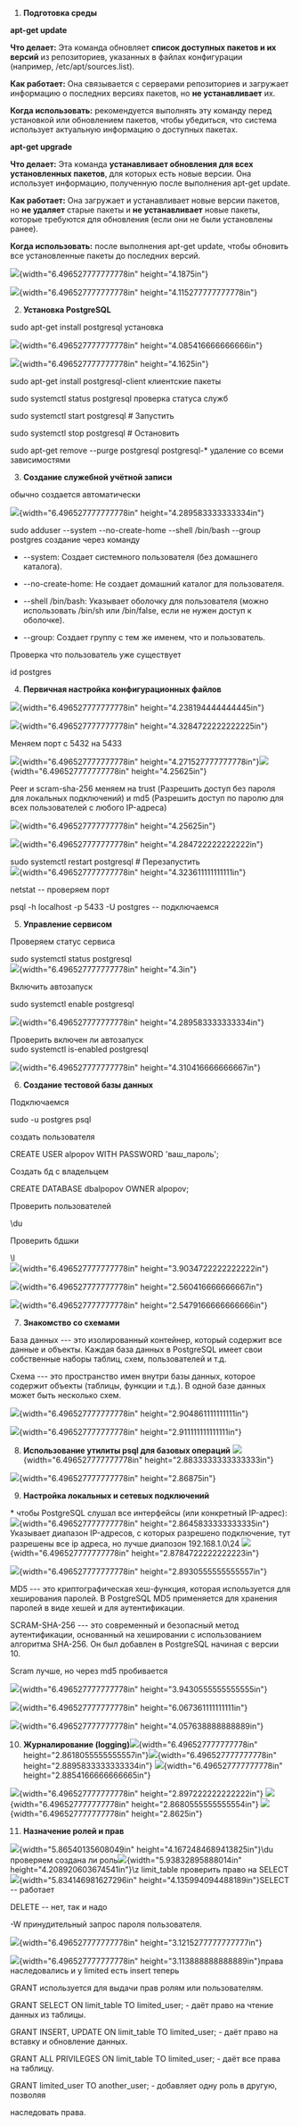 1.  **Подготовка среды**

**apt-get update**

**Что делает:** Эта команда обновляет **список доступных пакетов и их
версий** из репозиториев, указанных в файлах конфигурации
(например, /etc/apt/sources.list).

**Как работает:** Она связывается с серверами репозиториев и загружает
информацию о последних версиях пакетов, но **не устанавливает** их.

**Когда использовать:** рекомендуется выполнять эту команду перед
установкой или обновлением пакетов, чтобы убедиться, что система
использует актуальную информацию о доступных пакетах.

**apt-get upgrade**

**Что делает:** Эта команда **устанавливает обновления для всех
установленных пакетов**, для которых есть новые версии. Она использует
информацию, полученную после выполнения apt-get update.

**Как работает:** Она загружает и устанавливает новые версии пакетов,
но **не удаляет** старые пакеты и **не устанавливает** новые пакеты,
которые требуются для обновления (если они не были установлены ранее).

**Когда использовать:** после выполнения apt-get update, чтобы обновить
все установленные пакеты до последних версий.

![](vertopal_21391d90d2be4a1baedce10de40dc940/media/image1.png){width="6.496527777777778in"
height="4.1875in"}

![](vertopal_21391d90d2be4a1baedce10de40dc940/media/image2.png){width="6.496527777777778in"
height="4.115277777777778in"}

2.  **Установка PostgreSQL**

sudo apt-get install postgresql установка

![](vertopal_21391d90d2be4a1baedce10de40dc940/media/image3.png){width="6.496527777777778in"
height="4.085416666666666in"}

![](vertopal_21391d90d2be4a1baedce10de40dc940/media/image4.png){width="6.496527777777778in"
height="4.1625in"}

sudo apt-get install postgresql-client клиентские пакеты

sudo systemctl status postgresql проверка статуса служб

sudo systemctl start postgresql \# Запустить

sudo systemctl stop postgresql \# Остановить

sudo apt-get remove \--purge postgresql postgresql-\* удаление со всеми
зависимостями

3.  **Создание служебной учётной записи**

обычно создается автоматически

![](vertopal_21391d90d2be4a1baedce10de40dc940/media/image5.png){width="6.496527777777778in"
height="4.289583333333334in"}

sudo adduser \--system \--no-create-home \--shell /bin/bash \--group
postgres создание через команду

-   \--system: Создает системного пользователя (без домашнего каталога).

-   \--no-create-home: Не создает домашний каталог для пользователя.

-   \--shell /bin/bash: Указывает оболочку для пользователя (можно
    использовать /bin/sh или /bin/false, если не нужен доступ к
    оболочке).

-   \--group: Создает группу с тем же именем, что и пользователь.

Проверка что пользователь уже существует

id postgres

4.  **Первичная настройка конфигурационных файлов**

![](vertopal_21391d90d2be4a1baedce10de40dc940/media/image6.png){width="6.496527777777778in"
height="4.238194444444445in"}

![](vertopal_21391d90d2be4a1baedce10de40dc940/media/image7.png){width="6.496527777777778in"
height="4.3284722222222225in"}

Меняем порт с 5432 на 5433

![](vertopal_21391d90d2be4a1baedce10de40dc940/media/image8.png){width="6.496527777777778in"
height="4.271527777777778in"}![](vertopal_21391d90d2be4a1baedce10de40dc940/media/image9.png){width="6.496527777777778in"
height="4.25625in"}

Peer и scram-sha-256 меняем на trust (Разрешить доступ без пароля для
локальных подключений) и md5 (Разрешить доступ по паролю для всех
пользователей с любого IP-адреса)

![](vertopal_21391d90d2be4a1baedce10de40dc940/media/image10.png){width="6.496527777777778in"
height="4.25625in"}

![](vertopal_21391d90d2be4a1baedce10de40dc940/media/image11.png){width="6.496527777777778in"
height="4.284722222222222in"}

sudo systemctl restart postgresql \# Перезапустить\
![](vertopal_21391d90d2be4a1baedce10de40dc940/media/image12.png){width="6.496527777777778in"
height="4.323611111111111in"}

netstat -- проверяем порт

psql -h localhost -p 5433 -U postgres -- подключаемся

5.  **Управление сервисом**

Проверяем статус сервиса

sudo systemctl status postgresql\
![](vertopal_21391d90d2be4a1baedce10de40dc940/media/image13.png){width="6.496527777777778in"
height="4.3in"}

Включить автозапуск

sudo systemctl enable postgresql

![](vertopal_21391d90d2be4a1baedce10de40dc940/media/image14.png){width="6.496527777777778in"
height="4.289583333333334in"}

Проверить включен ли автозапуск\
sudo systemctl is-enabled postgresql

![](vertopal_21391d90d2be4a1baedce10de40dc940/media/image15.png){width="6.496527777777778in"
height="4.310416666666667in"}

6.  **Создание тестовой базы данных**

Подключаемся

sudo -u postgres psql

создать пользователя

CREATE USER alpopov WITH PASSWORD \'ваш_пароль\';

Создать бд с владельцем

CREATE DATABASE dbalpopov OWNER alpopov;

Проверить пользователей

\\du

Проверить бдшки

\\l\
![](vertopal_21391d90d2be4a1baedce10de40dc940/media/image16.png){width="6.496527777777778in"
height="3.9034722222222222in"}

![](vertopal_21391d90d2be4a1baedce10de40dc940/media/image17.png){width="6.496527777777778in"
height="2.560416666666667in"}

![](vertopal_21391d90d2be4a1baedce10de40dc940/media/image18.png){width="6.496527777777778in"
height="2.5479166666666666in"}

7.  **Знакомство со схемами**

База данных --- это изолированный контейнер, который содержит все данные
и объекты. Каждая база данных в PostgreSQL имеет свои собственные наборы
таблиц, схем, пользователей и т.д.

Схема --- это пространство имен внутри базы данных, которое содержит
объекты (таблицы, функции и т.д.). В одной базе данных может быть
несколько схем.

![](vertopal_21391d90d2be4a1baedce10de40dc940/media/image19.png){width="6.496527777777778in"
height="2.904861111111111in"}

![](vertopal_21391d90d2be4a1baedce10de40dc940/media/image20.png){width="6.496527777777778in"
height="2.911111111111111in"}

8.  **Использование утилиты psql для базовых операций**
![](vertopal_21391d90d2be4a1baedce10de40dc940/media/image21.png){width="6.496527777777778in"
height="2.8833333333333333in"}

![](vertopal_21391d90d2be4a1baedce10de40dc940/media/image22.png){width="6.496527777777778in"
height="2.86875in"}

9.  **Настройка локальных и сетевых подключений**

\* чтобы PostgreSQL слушал все интерфейсы (или конкретный
IP-адрес):![](vertopal_21391d90d2be4a1baedce10de40dc940/media/image23.png){width="6.496527777777778in"
height="2.8645833333333335in"} Указывает диапазон IP-адресов, с которых
разрешено подключение, тут разрешены все ip адреса, но лучше диапозон
192.168.1.0\\24
![](vertopal_21391d90d2be4a1baedce10de40dc940/media/image24.png){width="6.496527777777778in"
height="2.8784722222222223in"}

![](vertopal_21391d90d2be4a1baedce10de40dc940/media/image25.png){width="6.496527777777778in"
height="2.8930555555555557in"}

MD5 --- это криптографическая хеш-функция, которая используется для
хеширования паролей. В PostgreSQL MD5 применяется для хранения паролей в
виде хешей и для аутентификации.

SCRAM-SHA-256 --- это современный и безопасный метод аутентификации,
основанный на хешировании с использованием алгоритма SHA-256. Он был
добавлен в PostgreSQL начиная с версии 10.

Scram лучше, но через md5 пробивается

![](vertopal_21391d90d2be4a1baedce10de40dc940/media/image26.png){width="6.496527777777778in"
height="3.9430555555555555in"}

![](vertopal_21391d90d2be4a1baedce10de40dc940/media/image27.png){width="6.496527777777778in"
height="6.067361111111111in"}

![](vertopal_21391d90d2be4a1baedce10de40dc940/media/image28.png){width="6.496527777777778in"
height="4.057638888888889in"}

10. **Журналирование
(logging)**![](vertopal_21391d90d2be4a1baedce10de40dc940/media/image29.png){width="6.496527777777778in"
height="2.8618055555555557in"}![](vertopal_21391d90d2be4a1baedce10de40dc940/media/image30.png){width="6.496527777777778in"
height="2.8895833333333334in"}
![](vertopal_21391d90d2be4a1baedce10de40dc940/media/image31.png){width="6.496527777777778in"
height="2.8854166666666665in"}

![](vertopal_21391d90d2be4a1baedce10de40dc940/media/image32.png){width="6.496527777777778in"
height="2.897222222222222in"}
![](vertopal_21391d90d2be4a1baedce10de40dc940/media/image33.png){width="6.496527777777778in"
height="2.8680555555555554in"}
![](vertopal_21391d90d2be4a1baedce10de40dc940/media/image34.png){width="6.496527777777778in"
height="2.8625in"}

11. **Назначение ролей и прав**

![](vertopal_21391d90d2be4a1baedce10de40dc940/media/image35.png){width="5.86540135608049in"
height="4.1672484689413825in"}\\du проверяем создана ли
роль![](vertopal_21391d90d2be4a1baedce10de40dc940/media/image36.png){width="5.93832895888014in"
height="4.208920603674541in"}\\z limit_table проверить право на
SELECT![](vertopal_21391d90d2be4a1baedce10de40dc940/media/image37.png){width="5.834146981627296in"
height="4.135994094488189in"}SELECT -- работает

DELETE -- нет, так и надо

-W принудительный запрос пароля пользователя.

![](vertopal_21391d90d2be4a1baedce10de40dc940/media/image38.png){width="6.496527777777778in"
height="3.1215277777777777in"}

![](vertopal_21391d90d2be4a1baedce10de40dc940/media/image39.png){width="6.496527777777778in"
height="3.113888888888889in"}права наследовались и у limited есть insert
теперь

GRANT используется для выдачи прав ролям или пользователям.

GRANT SELECT ON limit_table TO limited_user; - даёт право на чтение
данных из таблицы.

GRANT INSERT, UPDATE ON limit_table TO limited_user; - даёт право на
вставку и обновление данных.

GRANT ALL PRIVILEGES ON limit_table TО limited_user; - даёт все права на
таблицу.

GRANT limited_user TO another_user; - добавляет одну роль в другую,
позволяя

наследовать права.
